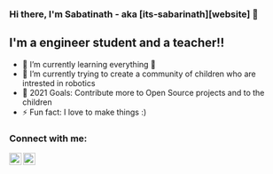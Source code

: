 ### Hi there, I'm Sabatinath - aka [its-sabarinath][website] 👋


## I'm a engineer student and a teacher!!

- 🌱 I’m currently learning everything 🤣
- 👯 I’m currently trying to create a community of children who are intrested in robotics
- 🥅 2021 Goals: Contribute more to Open Source projects and to the children
- ⚡ Fun fact: I love to make things :)

### Connect with me:


[<img align="left" alt="codeSTACKr | LinkedIn" width="22px" src="https://cdn.jsdelivr.net/npm/simple-icons@v3/icons/linkedin.svg" />][linkedin]
[<img align="left" alt="codeSTACKr | Instagram" width="22px" src="https://cdn.jsdelivr.net/npm/simple-icons@v3/icons/instagram.svg" />][instagram]

<br />

<br />
<br />



</details>


[instagram]: https://instagram.com/the__beardoo
[linkedin]: https://linkedin.com/in/sabarinath-k-a-b04a65166

